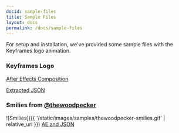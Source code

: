 ```yaml
---
docid: sample-files
title: Sample Files
layout: docs
permalink: /docs/sample-files
---
```


For setup and installation, we've provided some sample files with the Keyframes logo animation.

### Keyframes Logo

[After Effects Composition](https://github.com/facebookincubator/Keyframes/blob/master/scripts/sample/KeyframesLogo.aep)

[Extracted JSON](https://raw.githubusercontent.com/facebookincubator/Keyframes/master/android/keyframes-sample/src/main/assets/sample_file)

### Smilies from [@thewoodpecker](https://github.com/thewoodpecker)

![Smilies]({{ '/static/images/samples/thewoodpecker-smilies.gif' | relative_url }})
[AE and JSON](https://www.dropbox.com/s/39baqx8dwzhy0ce/smileys.zip?dl=0)
